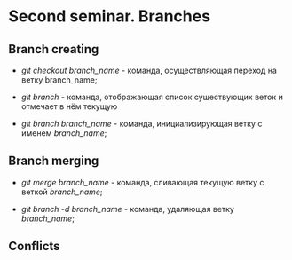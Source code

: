# Second seminar. Branches

## Branch creating

* *git checkout branch_name* - команда, осуществляющая переход на ветку branch_name;

* *git branch* - команда, отображающая список существующих веток и отмечает в нём текущую

* *git branch branch_name* - команда, инициализирующая ветку с именем *branch_name*;

## Branch merging

* *git merge branch_name* - команда, сливающая текущую ветку с веткой *branch_name*;

* *git branch -d branch_name* - команда, удаляющая ветку *branch_name*;

## Conflicts

